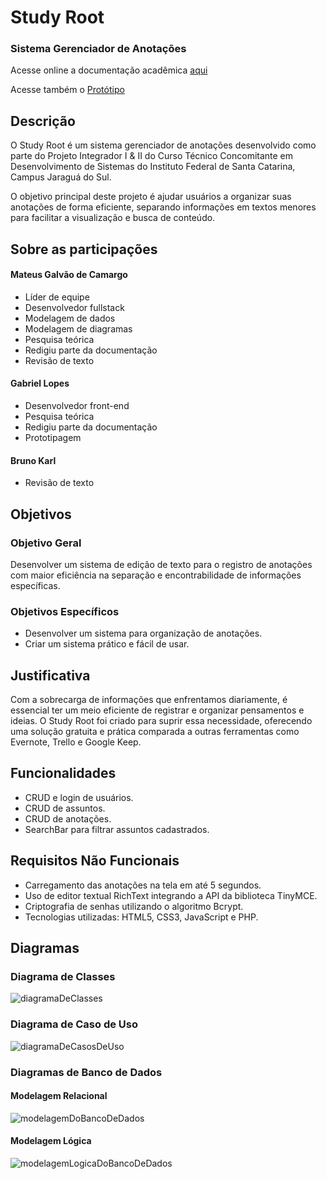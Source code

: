 # Study Root

### Sistema Gerenciador de Anotações

Acesse online a documentação acadêmica <a taget="_blank" href="https://docs.google.com/document/d/1Jh700Q1HGRhJQvnK_KCYZsnnCxnK0gDuvxz54Lvc4ZM/edit?usp=sharing">aqui</a>

Acesse também o <a href="https://www.figma.com/proto/AiGFEHJlkqDcDRAocHzbB7/Projeto-Integrador---Study-Root?node-id=45-7&scaling=scale-down&page-id=0%3A1&starting-point-node-id=1%3A3">Protótipo</a>

## Descrição
O Study Root é um sistema gerenciador de anotações desenvolvido como parte do Projeto Integrador I & II do Curso Técnico Concomitante em Desenvolvimento de Sistemas do Instituto Federal de Santa Catarina, Campus Jaraguá do Sul.

O objetivo principal deste projeto é ajudar usuários a organizar suas anotações de forma eficiente, separando informações em textos menores para facilitar a visualização e busca de conteúdo.

## Sobre as participações

#### Mateus Galvão de Camargo 
- Líder de equipe
- Desenvolvedor fullstack
- Modelagem de dados
- Modelagem de diagramas
- Pesquisa teórica
- Redigiu parte da documentação
- Revisão de texto

#### Gabriel Lopes
- Desenvolvedor front-end
- Pesquisa teórica
- Redigiu parte da documentação
- Prototipagem

#### Bruno Karl
- Revisão de texto

## Objetivos
### Objetivo Geral
Desenvolver um sistema de edição de texto para o registro de anotações com maior eficiência na separação e encontrabilidade de informações específicas.

### Objetivos Específicos
- Desenvolver um sistema para organização de anotações.
- Criar um sistema prático e fácil de usar.

## Justificativa
Com a sobrecarga de informações que enfrentamos diariamente, é essencial ter um meio eficiente de registrar e organizar pensamentos e ideias. O Study Root foi criado para suprir essa necessidade, oferecendo uma solução gratuita e prática comparada a outras ferramentas como Evernote, Trello e Google Keep.

## Funcionalidades
- CRUD e login de usuários.
- CRUD de assuntos.
- CRUD de anotações.
- SearchBar para filtrar assuntos cadastrados.

## Requisitos Não Funcionais
- Carregamento das anotações na tela em até 5 segundos.
- Uso de editor textual RichText integrando a API da biblioteca TinyMCE.
- Criptografia de senhas utilizando o algoritmo Bcrypt.
- Tecnologias utilizadas: HTML5, CSS3, JavaScript e PHP.

## Diagramas
### Diagrama de Classes
![diagramaDeClasses](https://github.com/user-attachments/assets/451da616-5e61-42d8-bc00-82e30d697fec)

### Diagrama de Caso de Uso
![diagramaDeCasosDeUso](https://github.com/user-attachments/assets/316e89a8-1369-4c5b-b452-2d03bcbfbdfd)

### Diagramas de Banco de Dados
#### Modelagem Relacional
![modelagemDoBancoDeDados](https://github.com/user-attachments/assets/b01ec290-98cd-4d4c-a788-f8a91f2bc53c)

#### Modelagem Lógica
![modelagemLogicaDoBancoDeDados](https://github.com/user-attachments/assets/8213f9ed-5ff1-470b-8aee-c38658265967)
